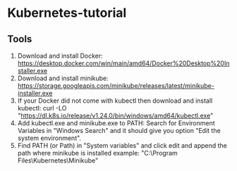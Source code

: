 # Kubernetes-tutorial

## Tools
1. Download and install Docker: https://desktop.docker.com/win/main/amd64/Docker%20Desktop%20Installer.exe
2. Download and install minikube: https://storage.googleapis.com/minikube/releases/latest/minikube-installer.exe
3. If your Docker did not come with kubectl then download and install kubectl: curl -LO "https://dl.k8s.io/release/v1.24.0/bin/windows/amd64/kubectl.exe"
4. Add kubectl.exe and minikube.exe to PATH: Search for Environment Variables in "Windows Search" and it should give you option "Edit the system environment".
5. Find PATH (or Path) in "System variables" and click edit and append the path where minikube is installed example: "C:\Program Files\Kubernetes\Minikube"


